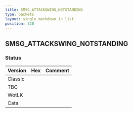 ```yaml
---
title: SMSG_ATTACKSWING_NOTSTANDING
type: packets
layout: single_markdown_in_list
position: 328
---
```


## SMSG_ATTACKSWING_NOTSTANDING

### Status

Version | Hex | Comment
---------- | ---------- | ---------- 
Classic |  |  
TBC |  |  
WotLK |  |  
Cata |  |  
